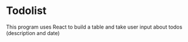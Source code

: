 # Todolist

This program uses React to build a table and take user input about todos (description and date)
